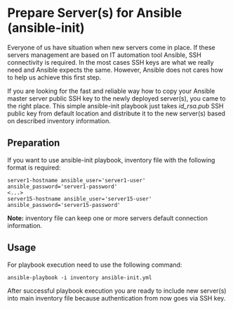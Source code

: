 # Prepare Server(s) for Ansible (ansible-init)

Everyone of us have situation when new servers come in place. If these servers management are based on IT automation tool Ansible, SSH connectivity is required. In the most cases SSH keys are what we really need and Ansible expects the same. However, Ansible does not cares how to help us achieve this first step.

If you are looking for the fast and reliable way how to copy your Ansible master server public SSH key to the newly deployed server(s), you came to the right place. This simple ansible-init playbook just takes <i>id_rsa.pub</i> SSH public key from default location and distribute it to the new server(s) based on described inventory information.

## Preparation

If you want to use ansible-init playbook, inventory file with the following format is required:
```
server1-hostname ansible_user='server1-user' ansible_password='server1-password'
<...>
server15-hostname ansible_user='server15-user' ansible_password='server15-password'
```
<b>Note:</b> inventory file can keep one or more servers default connection information.

## Usage

For playbook execution need to use the following command:
```
ansible-playbook -i inventory ansible-init.yml
```

After successful playbook execution you are ready to include new server(s) into main inventory file because authentication from now goes via SSH key.
